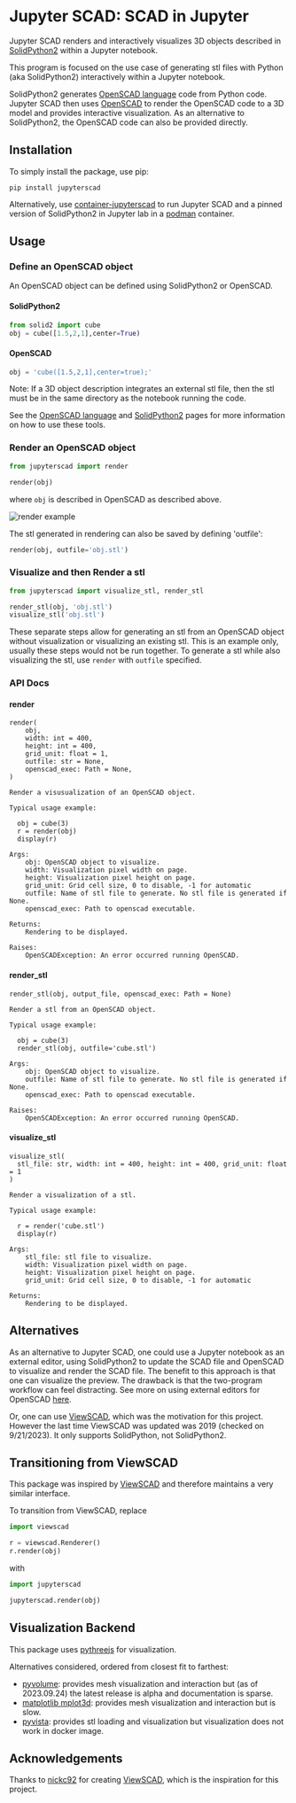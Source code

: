 # Jupyter SCAD: SCAD in Jupyter

Jupyter SCAD renders and interactively visualizes 3D objects described in [SolidPython2](https://github.com/jeff-dh/SolidPython) within a Jupyter notebook.

This program is focused on the use case of generating stl files with Python (aka SolidPython2) interactively within a Jupyter notebook.

SolidPython2 generates [OpenSCAD language](https://en.wikibooks.org/wiki/OpenSCAD_User_Manual#The_OpenSCAD_Language_Reference) code from Python code. Jupyter SCAD then uses [OpenSCAD](https://openscad.org) to render the OpenSCAD code to a 3D model and provides interactive visualization. As an alternative to SolidPython2, the OpenSCAD code can also be provided directly.

## Installation

To simply install the package, use pip:

```
pip install jupyterscad
```

Alternatively, use [container-jupyterscad](https://github.com/jreiberkyle/container-jupyterscad) to run Jupyter SCAD and a pinned version
of SolidPython2 in Jupyter lab in a [podman](https://podman.io/) container.

## Usage

### Define an OpenSCAD object

An OpenSCAD object can be defined using SolidPython2 or OpenSCAD.

#### SolidPython2
```python
from solid2 import cube
obj = cube([1.5,2,1],center=True)
```

#### OpenSCAD
```python
obj = 'cube([1.5,2,1],center=true);'
```

Note: If a 3D object description integrates an external stl file, then the stl must be in the same directory as the notebook running the code.

See the [OpenSCAD language](https://en.wikibooks.org/wiki/OpenSCAD_User_Manual#The_OpenSCAD_Language_Reference) and [SolidPython2](https://github.com/jeff-dh/SolidPython) pages for more information on how to use these tools.

### Render an OpenSCAD object

```python
from jupyterscad import render

render(obj)
```
where `obj` is described in OpenSCAD as described above.

![render example](https://github.com/jreiberkyle/jupyterscad/blob/main/images/render_cube.png?raw=True)

The stl generated in rendering can also be saved by defining 'outfile':
```python
render(obj, outfile='obj.stl')
```

### Visualize and then Render a stl

```python
from jupyterscad import visualize_stl, render_stl

render_stl(obj, 'obj.stl')
visualize_stl('obj.stl')
```

These separate steps allow for generating an stl from an OpenSCAD object without
visualization or visualizing an existing stl. This is an example only, usually
these steps would not be run together. To generate a stl while also visualizing
the stl, use `render` with `outfile` specified.

### API Docs

#### render

    render(
        obj,
        width: int = 400,
        height: int = 400,
        grid_unit: float = 1,
        outfile: str = None,
        openscad_exec: Path = None,
    )

    Render a visusualization of an OpenSCAD object.

    Typical usage example:

      obj = cube(3)
      r = render(obj)
      display(r)

    Args:
        obj: OpenSCAD object to visualize.
        width: Visualization pixel width on page.
        height: Visualization pixel height on page.
        grid_unit: Grid cell size, 0 to disable, -1 for automatic
        outfile: Name of stl file to generate. No stl file is generated if None.
        openscad_exec: Path to openscad executable.

    Returns:
        Rendering to be displayed.

    Raises:
        OpenSCADException: An error occurred running OpenSCAD.

#### render_stl
    render_stl(obj, output_file, openscad_exec: Path = None)

    Render a stl from an OpenSCAD object.

    Typical usage example:

      obj = cube(3)
      render_stl(obj, outfile='cube.stl')

    Args:
        obj: OpenSCAD object to visualize.
        outfile: Name of stl file to generate. No stl file is generated if None.
        openscad_exec: Path to openscad executable.

    Raises:
        OpenSCADException: An error occurred running OpenSCAD.

#### visualize_stl
    visualize_stl(
      stl_file: str, width: int = 400, height: int = 400, grid_unit: float = 1
    )

    Render a visualization of a stl.

    Typical usage example:

      r = render('cube.stl')
      display(r)

    Args:
        stl_file: stl file to visualize.
        width: Visualization pixel width on page.
        height: Visualization pixel height on page.
        grid_unit: Grid cell size, 0 to disable, -1 for automatic

    Returns:
        Rendering to be displayed.

## Alternatives

As an alternative to Jupyter SCAD, one could use a Jupyter notebook as an external editor, using SolidPython2 to update the SCAD file and OpenSCAD to visualize and render the SCAD file.
The benefit to this approach is that one can visualize the preview. The drawback is that the two-program workflow can feel distracting.
See more on using external editors for OpenSCAD [here](https://en.wikibooks.org/wiki/OpenSCAD_User_Manual/Using_an_external_Editor_with_OpenSCAD).

Or, one can use [ViewSCAD](https://github.com/nickc92/ViewSCAD), which was the motivation for this project. However the last time ViewSCAD was updated was 2019 (checked on 9/21/2023). It only supports SolidPython, not SolidPython2.

## Transitioning from ViewSCAD

This package was inspired by [ViewSCAD](https://github.com/nickc92/ViewSCAD) and therefore
maintains a very similar interface.

To transition from ViewSCAD, replace
```python
import viewscad

r = viewscad.Renderer()
r.render(obj)
```

with
```python
import jupyterscad

jupyterscad.render(obj)
```

## Visualization Backend

This package uses [pythreejs](https://pythreejs.readthedocs.io/) for visualization.

Alternatives considered, ordered from closest fit to farthest:
- [pyvolume](https://pyvolume.readthedocs.io/): provides mesh visualization and interaction but (as of 2023.09.24) the latest release is alpha and documentation is sparse.
- [matplotlib mplot3d](https://matplotlib.org/2.2.2/mpl_toolkits/mplot3d/faq.html#toolkit-mplot3d-faq): provides mesh visualization and interaction but is slow.
- [pyvista](https://pyvista.org/): provides stl loading and visualization but visualization does not work in docker image.

## Acknowledgements

Thanks to [nickc92](https://github.com/nickc92) for creating [ViewSCAD](https://github.com/nickc92/ViewSCAD), which is the inspiration for this project.
